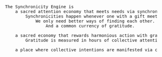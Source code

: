 <pre class="poem">
The Synchronicity Engine is
	a sacred attention economy that meets needs via synchronicities.
		Synchronicities happen whenever one with a gift meets the most grateful receiver.
			We only need better ways of finding each other.
				And a common currency of gratitude.

	a sacred economy that rewards harmonious action with gratitude.
		Gratitude is measured in hours of collective attention.

	a place where collective intentions are manifested via collective action.
</pre>